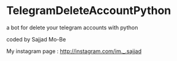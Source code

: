 # TelegramDeleteAccountPython
a bot for delete your telegram accounts with python

coded by Sajjad Mo-Be

My instagram page : http://instagram.com/im._.sajjad


